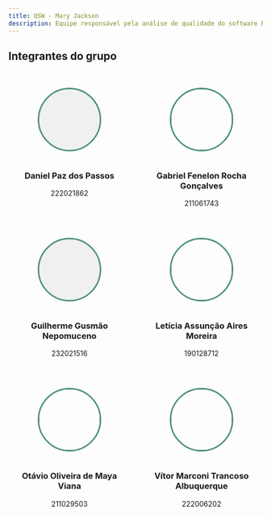 ```yaml
---
title: QSW - Mary Jackson
description: Equipe responsável pela análise de qualidade do software Pontua.
---
```




## Integrantes do grupo

<div style="
  display: grid;
  grid-template-columns: repeat(auto-fit, minmax(210px, 1fr));
  gap: 20px;
  margin-top: 30px;
">

  <!-- Daniel Paz dos Passos -->
  <div style="text-align: center; background: transparent; padding: 20px; border-radius: 10px; display: flex; flex-direction: column; align-items: center; gap: 15px;">
    <div style="width: 120px; height: 120px; border-radius: 50%; border: 3px solid #4e9375; background: #f0f0f0; display: flex; align-items: center; justify-content: center; margin: 0 auto; font-size: 48px; color: #4e9375;"></div>
    <div>
      <h3>Daniel Paz dos Passos</h3>
      <h7>222021862</h7>
    </div>
  </div>

  <!-- Gabriel Fenelon Rocha Gonçalves -->
  <div style="text-align: center; background: transparent; padding: 20px; border-radius: 10px; display: flex; flex-direction: column; align-items: center; gap: 15px;">
    <img src="/2025-2_T01_MARY-JACKSON/images/team/f1-2.jpg" style="width: 120px; height: 120px; object-fit: cover; border-radius: 50%; border: 3px solid #4e9375;">
    <div>
      <h3>Gabriel Fenelon Rocha Gonçalves</h3>
      <h7>211061743</h7>
    </div>
  </div>

  <!-- Guilherme Gusmão Nepomuceno -->
  <div style="text-align: center; background: transparent; padding: 20px; border-radius: 10px; display: flex; flex-direction: column; align-items: center; gap: 15px;">
    <div style="width: 120px; height: 120px; border-radius: 50%; border: 3px solid #4e9375; background: #f0f0f0; display: flex; align-items: center; justify-content: center; margin: 0 auto; font-size: 48px; color: #4e9375;"></div>
    <div>
      <h3>Guilherme Gusmão Nepomuceno</h3>
      <h7>232021516</h7>
    </div>
  </div>

  <!-- Letícia Assunção Aires Moreira -->
  <div style="text-align: center; background: transparent; padding: 20px; border-radius: 10px; display: flex; flex-direction: column; align-items: center; gap: 15px;">
    <img src="/2025-2_T01_MARY-JACKSON/images/team/leticia.jpeg" style="width: 120px; height: 120px; object-fit: cover; border-radius: 50%; border: 3px solid #4e9375;">
    <div>
      <h3>Letícia Assunção Aires Moreira</h3>
      <h7>190128712</h7>
    </div>
  </div>

  <!-- Otávio Oliveira de Maya Viana -->
  <div style="text-align: center; background: transparent; padding: 20px; border-radius: 10px; display: flex; flex-direction: column; align-items: center; gap: 15px;">
    <img src="/2025-2_T01_MARY-JACKSON/images/team/82895172-2.jpeg" style="width: 120px; height: 120px; object-fit: cover; border-radius: 50%; border: 3px solid #4e9375;">
    <div>
      <h3>Otávio Oliveira de Maya Viana</h3>
      <h7>211029503</h7>
    </div>
  </div>

  <!-- Vítor Marconi Trancoso Albuquerque -->
  <div style="text-align: center; background: transparent; padding: 20px; border-radius: 10px; display: flex; flex-direction: column; align-items: center; gap: 15px;">
    <img src="/2025-2_T01_MARY-JACKSON/images/team/Logo_eu_3.jpg" style="width: 120px; height: 120px; object-fit: cover; border-radius: 50%; border: 3px solid #4e9375;">
    <div>
      <h3>Vítor Marconi Trancoso Albuquerque</h3>
      <h7>222006202</h7>
    </div>
  </div>

</div>

